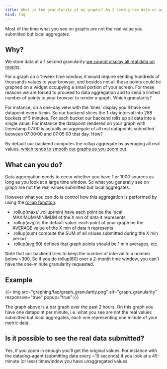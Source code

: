 ```yaml
---
title: What is the granularity of my graphs? Am I seeing raw data or aggregates on my graph?
kind: faq
---
```


Most of the time what you see on graphs are not the real value you submitted but local aggregates.

## Why?

We store data at a 1 second granularity [we cannot display all real data on graphs](/graphing/faq/how-is-data-aggregated-in-graphs).

For a graph on a 1-week time window, it would require sending hundreds of thousands values to your browser, and besides not all these points could be graphed on a widget occupying a small portion of your screen. For these reasons we are forced to proceed to data aggregation and to send a limited number of points to your browser to render a graph.
Which granularity?

For instance, on a one-day view with the 'lines' display you'll have one datapoint every 5 min. So our backend slices the 1-day interval into 288 buckets of 5 minutes. For each bucket our backend rolls up all data into a single value. For instance the datapoint rendered on your graph with timestamp 07:00 is actually an aggregate of all real datapoints submitted between 07:00:00 and 07:05:00 that day.
How?

By default our backend computes the rollup aggregate by averaging all real values, [which tends to smooth out graphs as you zoom out](/graphing/faq/why-does-zooming-out-a-timeframe-also-smooth-out-my-graphs).

## What can you do?

Data aggregation needs to occur whether you have 1 or 1000 sources as long as you look at a large time window. So what you generally see on graph are not the real values submitted but local aggregates.

However what you can do is control how this aggregation is performed by using the [rollup function](/graphing/miscellaneous/functions):

* .rollup(max)/ .rollup(min) have each point be the local MAXIMUM/MINIMUM of the X min of data it represents
* .rollup(avg) is the default value: each point of your graph be the AVERAGE value of the X min of data it represents
* .rollup(sum) compute the SUM of all values submitted during the X min period
* .rollup(avg,60) defines that graph points should be 1 min averages, etc.

Note that our backend tries to keep the number of interval to a number below ~300. So if you do rollup(60) over a 2-month time window, you can't have the one-minute granularity requested.

## Example
{{< img src="graphing/faq/graph_granularity.png" alt="graph_granularity" responsive="true" popup="true">}}

The graph above is a bar graph over the past 2 hours. On this graph you have one datapoint per minute, i.e. what you see are not the real values submitted but local aggregates, each one representing one minute of your metric data.

## Is it possible to see the real data submitted?

Yes, if you zoom in enough you'll get the original values. For instance with the datadog-agent (submitting data every ~15 seconds) if you look at a 45-minute (or less) timewindow you have unaggregated values.